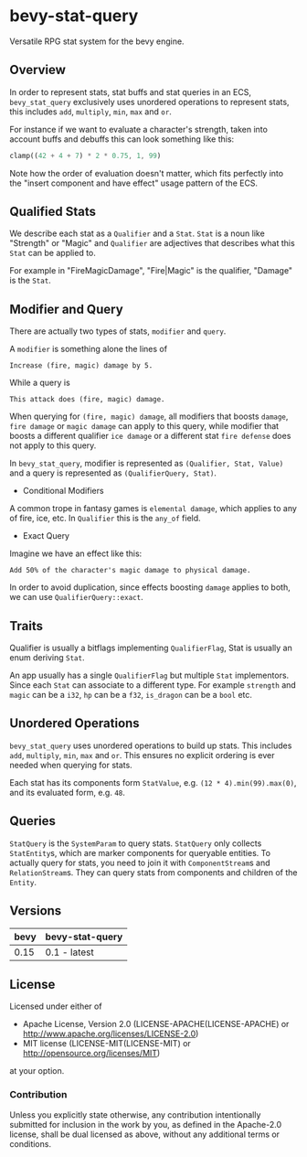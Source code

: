 # bevy-stat-query

Versatile RPG stat system for the bevy engine.

## Overview

In order to represent stats, stat buffs and stat queries in an ECS,
`bevy_stat_query` exclusively uses unordered operations to represent
stats, this includes `add`, `multiply`, `min`, `max` and `or`.

For instance if we want to evaluate a character's strength,
taken into account buffs and debuffs this can look something like this:

```rust
clamp((42 + 4 + 7) * 2 * 0.75, 1, 99)
```

Note how the order of evaluation doesn't matter, which fits perfectly into
the "insert component and have effect" usage pattern of the ECS.

## Qualified Stats

We describe each stat as a `Qualifier` and a `Stat`.
`Stat` is a noun like "Strength" or "Magic" and
`Qualifier` are adjectives that describes
what this `Stat` can be applied to.

For example in "FireMagicDamage", "Fire|Magic" is the qualifier,
"Damage" is the `Stat`.

## Modifier and Query

There are actually two types of stats, `modifier` and `query`.

A `modifier` is something alone the lines of

```text
Increase (fire, magic) damage by 5.
```

While a query is

```text
This attack does (fire, magic) damage.
```

When querying for `(fire, magic) damage`, all modifiers that boosts
`damage`, `fire damage` or `magic damage` can apply to this query,
while modifier that boosts a different qualifier `ice damage` or a
different stat `fire defense` does not apply to this query.

In `bevy_stat_query`,
modifier is represented as `(Qualifier, Stat, Value)` and a
query is represented as `(QualifierQuery, Stat)`.

* Conditional Modifiers

A common trope in fantasy games is `elemental damage`, which applies to
any of fire, ice, etc. In `Qualifier` this is the `any_of` field.

* Exact Query

Imagine we have an effect like this:

```text
Add 50% of the character's magic damage to physical damage.
```

In order to avoid duplication, since effects boosting `damage` applies to
both, we can use `QualifierQuery::exact`.

## Traits

Qualifier is usually a bitflags implementing `QualifierFlag`, Stat is usually an enum deriving `Stat`.

An app usually has a single `QualifierFlag` but multiple `Stat` implementors. Since each `Stat` can associate to a different type.
For example `strength` and `magic` can be a `i32`,
`hp` can be a `f32`, `is_dragon` can be a `bool` etc.

## Unordered Operations

`bevy_stat_query` uses unordered operations to build up stats. This includes
`add`, `multiply`, `min`, `max` and `or`. This ensures no explicit ordering is
ever needed when querying for stats.

Each stat has its components form `StatValue`, e.g. `(12 * 4).min(99).max(0)`,
and its evaluated form, e.g. `48`.

## Queries

`StatQuery` is the `SystemParam` to query stats. `StatQuery` only collects `StatEntity`s, which are
marker components for queryable entities. To actually query for stats, you need to join it with
`ComponentStream`s and `RelationStream`s. They can query stats from components and children of
the `Entity`.

## Versions

| bevy | bevy-stat-query |
|------|-----------------|
| 0.15 | 0.1 - latest    |

## License

Licensed under either of

* Apache License, Version 2.0 (LICENSE-APACHE(LICENSE-APACHE) or <http://www.apache.org/licenses/LICENSE-2.0>)
* MIT license (LICENSE-MIT(LICENSE-MIT) or <http://opensource.org/licenses/MIT>)

at your option.

### Contribution

Unless you explicitly state otherwise, any contribution intentionally submitted
for inclusion in the work by you, as defined in the Apache-2.0 license, shall be dual licensed as above, without any
additional terms or conditions.
